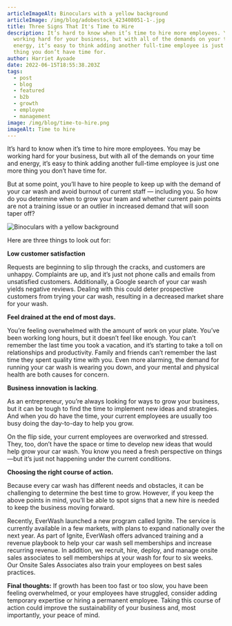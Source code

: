 ```yaml
---
articleImageAlt: Binoculars with a yellow background
articleImage: /img/blog/adobestock_423408051-1-.jpg
title: Three Signs That It's Time to Hire
description: It’s hard to know when it’s time to hire more employees. You may be
  working hard for your business, but with all of the demands on your time and
  energy, it’s easy to think adding another full-time employee is just one more
  thing you don’t have time for.
author: Harriet Ayoade
date: 2022-06-15T18:55:38.203Z
tags:
  - post
  - blog
  - featured
  - b2b
  - growth
  - employee
  - management
image: /img/blog/time-to-hire.png
imageAlt: Time to hire
---
```

It’s hard to know when it’s time to hire more employees. You may be working hard for your business, but with all of the demands on your time and energy, it’s easy to think adding another full-time employee is just one more thing you don’t have time for.

But at some point, you’ll have to hire people to keep up with the demand of your car wash and avoid burnout of current staff — including you. So how do you determine when to grow your team and whether current pain points are not a training issue or an outlier in increased demand that will soon taper off?

![Binoculars with a yellow background](/img/blog/adobestock_423408051-1-.jpg "Searching")

Here are three things to look out for:

**Low customer satisfaction**

Requests are beginning to slip through the cracks, and customers are unhappy. Complaints are up, and it’s just not phone calls and emails from unsatisfied customers. Additionally, a Google search of your car wash yields negative reviews. Dealing with this could deter prospective customers from trying your car wash, resulting in a decreased market share for your wash.

**Feel drained at the end of most days.** 

You’re feeling overwhelmed with the amount of work on your plate. You’ve been working long hours, but it doesn’t feel like enough. You can’t remember the last time you took a vacation, and it’s starting to take a toll on relationships and productivity. Family and friends can’t remember the last time they spent quality time with you. Even more alarming, the demand for running your car wash is wearing you down, and your mental and physical health are both causes for concern.

**Business innovation is lacking**.

As an entrepreneur, you’re always looking for ways to grow your business, but it can be tough to find the time to implement new ideas and strategies. And when you do have the time, your current employees are usually too busy doing the day-to-day to help you grow.

On the flip side, your current employees are overworked and stressed. They, too, don’t have the space or time to develop new ideas that would help grow your car wash. You know you need a fresh perspective on things—but it’s just not happening under the current conditions.

**Choosing the right course of action.**

Because every car wash has different needs and obstacles, it can be challenging to determine the best time to grow. However, if you keep the above points in mind, you’ll be able to spot signs that a new hire is needed to keep the business moving forward.

Recently, EverWash launched a new program called Ignite. The service is currently available in a few markets, with plans to expand nationally over the next year. As part of Ignite, EverWash offers advanced training and a revenue playbook to help your car wash sell memberships and increase recurring revenue. In addition, we recruit, hire, deploy, and manage onsite sales associates to sell memberships at your wash for four to six weeks. Our Onsite Sales Associates also train your employees on best sales practices.

**Final thoughts:** If growth has been too fast or too slow, you have been feeling overwhelmed, or your employees have struggled, consider adding temporary expertise or hiring a permanent employee. Taking this course of action could improve the sustainability of your business and, most importantly, your peace of mind.